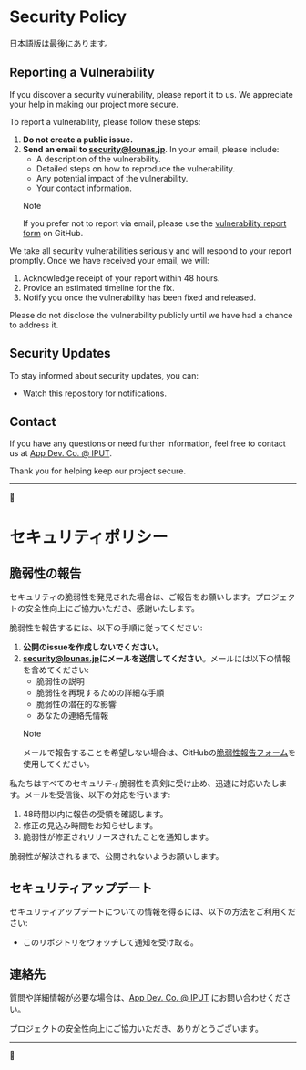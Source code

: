 # Security Policy

日本語版は[最後](#セキュリティポリシー)にあります。

## Reporting a Vulnerability

If you discover a security vulnerability, please report it to us. We appreciate your help in making our project more secure.

To report a vulnerability, please follow these steps:

1. **Do not create a public issue.**
2. **Send an email to [security@lounas.jp](security-email)**. In your email, please include:
   - A description of the vulnerability.
   - Detailed steps on how to reproduce the vulnerability.
   - Any potential impact of the vulnerability.
   - Your contact information.
   > [!NOTE]
   >
   > If you prefer not to report via email, please use the [vulnerability report form](github-security) on GitHub.

We take all security vulnerabilities seriously and will respond to your report promptly. Once we have received your email, we will:

1. Acknowledge receipt of your report within 48 hours.
2. Provide an estimated timeline for the fix.
3. Notify you once the vulnerability has been fixed and released.

Please do not disclose the vulnerability publicly until we have had a chance to address it.

## Security Updates

To stay informed about security updates, you can:

- Watch this repository for notifications.

## Contact

If you have any questions or need further information, feel free to contact us at [App Dev. Co. @ IPUT](iputapp-contact).

Thank you for helping keep our project secure.

---

🐧

# セキュリティポリシー

## 脆弱性の報告

セキュリティの脆弱性を発見された場合は、ご報告をお願いします。プロジェクトの安全性向上にご協力いただき、感謝いたします。

脆弱性を報告するには、以下の手順に従ってください:

1. **公開のissueを作成しないでください。**
2. **[security@lounas.jp](security-email)にメールを送信してください**。メールには以下の情報を含めてください:
   - 脆弱性の説明
   - 脆弱性を再現するための詳細な手順
   - 脆弱性の潜在的な影響
   - あなたの連絡先情報
   > [!NOTE]
   >
   > メールで報告することを希望しない場合は、GitHubの[脆弱性報告フォーム](github-security)を使用してください。

私たちはすべてのセキュリティ脆弱性を真剣に受け止め、迅速に対応いたします。メールを受信後、以下の対応を行います:

1. 48時間以内に報告の受領を確認します。
2. 修正の見込み時間をお知らせします。
3. 脆弱性が修正されリリースされたことを通知します。

脆弱性が解決されるまで、公開されないようお願いします。

## セキュリティアップデート

セキュリティアップデートについての情報を得るには、以下の方法をご利用ください:

- このリポジトリをウォッチして通知を受け取る。

## 連絡先

質問や詳細情報が必要な場合は、[App Dev. Co. @ IPUT](iputapp-contact) にお問い合わせください。

プロジェクトの安全性向上にご協力いただき、ありがとうございます。

---

🐧

[security-email]: mailto:security@lounas.jp
[github-security]: https://github.com/iputapp/lounas/security
[iputapp-contact]: https://iputapp.lounas.jp/contact

